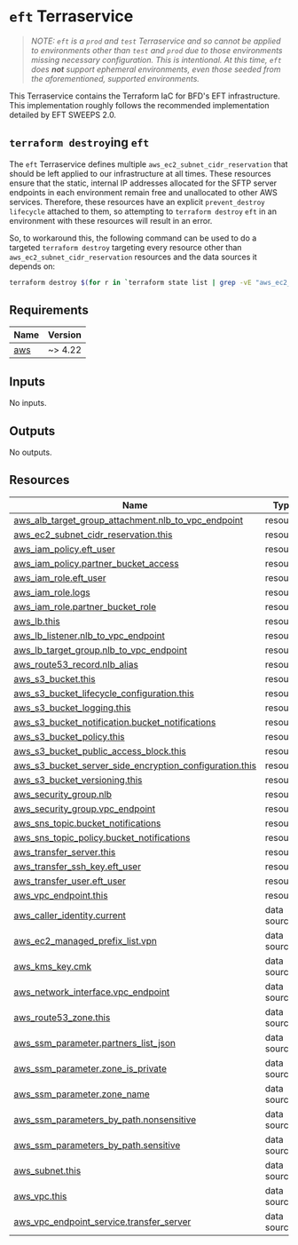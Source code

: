 # `eft` Terraservice

> _NOTE: `eft` is a `prod` and `test` Terraservice and so cannot be applied to environments other than `test` and `prod` due to those environments missing necessary configuration. This is intentional. At this time, `eft` does **not** support ephemeral environments, even those seeded from the aforementioned, supported environments._

This Terraservice contains the Terraform IaC for BFD's EFT infrastructure. This implementation roughly follows the recommended implementation detailed by EFT SWEEPS 2.0.

## `terraform destroy`ing `eft`

The `eft` Terraservice defines multiple `aws_ec2_subnet_cidr_reservation` that should be left applied to our infrastructure at all times. These resources ensure that the static, internal IP addresses allocated for the SFTP server endpoints in each environment remain free and unallocated to other AWS services. Therefore, these resources have an explicit `prevent_destroy` `lifecycle` attached to them, so attempting to `terraform destroy` `eft` in an environment with these resources will result in an error.

So, to workaround this, the following command can be used to do a targeted `terraform destroy` targeting every resource other than `aws_ec2_subnet_cidr_reservation` resources and the data sources it depends on:

```bash
terraform destroy $(for r in `terraform state list | grep -vE "aws_ec2_subnet_cidr_reservation.this|data.*"` ; do printf "-target=${r} "; done)
```

<!-- BEGIN_TF_DOCS -->
<!-- GENERATED WITH `terraform-docs .`
     Manually updating the README.md will be overwritten.
     For more details, see the file '.terraform-docs.yml' or
     https://terraform-docs.io/user-guide/configuration/
-->
## Requirements

| Name | Version |
|------|---------|
| <a name="requirement_aws"></a> [aws](#requirement\_aws) | ~> 4.22 |

<!-- GENERATED WITH `terraform-docs .`
Manually updating the README.md will be overwritten.
For more details, see the file '.terraform-docs.yml' or
https://terraform-docs.io/user-guide/configuration/
-->

## Inputs

No inputs.

<!-- GENERATED WITH `terraform-docs .`
Manually updating the README.md will be overwritten.
For more details, see the file '.terraform-docs.yml' or
https://terraform-docs.io/user-guide/configuration/
-->



<!-- GENERATED WITH `terraform-docs .`
Manually updating the README.md will be overwritten.
For more details, see the file '.terraform-docs.yml' or
https://terraform-docs.io/user-guide/configuration/
-->

## Outputs

No outputs.

<!-- GENERATED WITH `terraform-docs .`
Manually updating the README.md will be overwritten.
For more details, see the file '.terraform-docs.yml' or
https://terraform-docs.io/user-guide/configuration/
-->

## Resources

| Name | Type |
|------|------|
| [aws_alb_target_group_attachment.nlb_to_vpc_endpoint](https://registry.terraform.io/providers/hashicorp/aws/latest/docs/resources/alb_target_group_attachment) | resource |
| [aws_ec2_subnet_cidr_reservation.this](https://registry.terraform.io/providers/hashicorp/aws/latest/docs/resources/ec2_subnet_cidr_reservation) | resource |
| [aws_iam_policy.eft_user](https://registry.terraform.io/providers/hashicorp/aws/latest/docs/resources/iam_policy) | resource |
| [aws_iam_policy.partner_bucket_access](https://registry.terraform.io/providers/hashicorp/aws/latest/docs/resources/iam_policy) | resource |
| [aws_iam_role.eft_user](https://registry.terraform.io/providers/hashicorp/aws/latest/docs/resources/iam_role) | resource |
| [aws_iam_role.logs](https://registry.terraform.io/providers/hashicorp/aws/latest/docs/resources/iam_role) | resource |
| [aws_iam_role.partner_bucket_role](https://registry.terraform.io/providers/hashicorp/aws/latest/docs/resources/iam_role) | resource |
| [aws_lb.this](https://registry.terraform.io/providers/hashicorp/aws/latest/docs/resources/lb) | resource |
| [aws_lb_listener.nlb_to_vpc_endpoint](https://registry.terraform.io/providers/hashicorp/aws/latest/docs/resources/lb_listener) | resource |
| [aws_lb_target_group.nlb_to_vpc_endpoint](https://registry.terraform.io/providers/hashicorp/aws/latest/docs/resources/lb_target_group) | resource |
| [aws_route53_record.nlb_alias](https://registry.terraform.io/providers/hashicorp/aws/latest/docs/resources/route53_record) | resource |
| [aws_s3_bucket.this](https://registry.terraform.io/providers/hashicorp/aws/latest/docs/resources/s3_bucket) | resource |
| [aws_s3_bucket_lifecycle_configuration.this](https://registry.terraform.io/providers/hashicorp/aws/latest/docs/resources/s3_bucket_lifecycle_configuration) | resource |
| [aws_s3_bucket_logging.this](https://registry.terraform.io/providers/hashicorp/aws/latest/docs/resources/s3_bucket_logging) | resource |
| [aws_s3_bucket_notification.bucket_notifications](https://registry.terraform.io/providers/hashicorp/aws/latest/docs/resources/s3_bucket_notification) | resource |
| [aws_s3_bucket_policy.this](https://registry.terraform.io/providers/hashicorp/aws/latest/docs/resources/s3_bucket_policy) | resource |
| [aws_s3_bucket_public_access_block.this](https://registry.terraform.io/providers/hashicorp/aws/latest/docs/resources/s3_bucket_public_access_block) | resource |
| [aws_s3_bucket_server_side_encryption_configuration.this](https://registry.terraform.io/providers/hashicorp/aws/latest/docs/resources/s3_bucket_server_side_encryption_configuration) | resource |
| [aws_s3_bucket_versioning.this](https://registry.terraform.io/providers/hashicorp/aws/latest/docs/resources/s3_bucket_versioning) | resource |
| [aws_security_group.nlb](https://registry.terraform.io/providers/hashicorp/aws/latest/docs/resources/security_group) | resource |
| [aws_security_group.vpc_endpoint](https://registry.terraform.io/providers/hashicorp/aws/latest/docs/resources/security_group) | resource |
| [aws_sns_topic.bucket_notifications](https://registry.terraform.io/providers/hashicorp/aws/latest/docs/resources/sns_topic) | resource |
| [aws_sns_topic_policy.bucket_notifications](https://registry.terraform.io/providers/hashicorp/aws/latest/docs/resources/sns_topic_policy) | resource |
| [aws_transfer_server.this](https://registry.terraform.io/providers/hashicorp/aws/latest/docs/resources/transfer_server) | resource |
| [aws_transfer_ssh_key.eft_user](https://registry.terraform.io/providers/hashicorp/aws/latest/docs/resources/transfer_ssh_key) | resource |
| [aws_transfer_user.eft_user](https://registry.terraform.io/providers/hashicorp/aws/latest/docs/resources/transfer_user) | resource |
| [aws_vpc_endpoint.this](https://registry.terraform.io/providers/hashicorp/aws/latest/docs/resources/vpc_endpoint) | resource |
| [aws_caller_identity.current](https://registry.terraform.io/providers/hashicorp/aws/latest/docs/data-sources/caller_identity) | data source |
| [aws_ec2_managed_prefix_list.vpn](https://registry.terraform.io/providers/hashicorp/aws/latest/docs/data-sources/ec2_managed_prefix_list) | data source |
| [aws_kms_key.cmk](https://registry.terraform.io/providers/hashicorp/aws/latest/docs/data-sources/kms_key) | data source |
| [aws_network_interface.vpc_endpoint](https://registry.terraform.io/providers/hashicorp/aws/latest/docs/data-sources/network_interface) | data source |
| [aws_route53_zone.this](https://registry.terraform.io/providers/hashicorp/aws/latest/docs/data-sources/route53_zone) | data source |
| [aws_ssm_parameter.partners_list_json](https://registry.terraform.io/providers/hashicorp/aws/latest/docs/data-sources/ssm_parameter) | data source |
| [aws_ssm_parameter.zone_is_private](https://registry.terraform.io/providers/hashicorp/aws/latest/docs/data-sources/ssm_parameter) | data source |
| [aws_ssm_parameter.zone_name](https://registry.terraform.io/providers/hashicorp/aws/latest/docs/data-sources/ssm_parameter) | data source |
| [aws_ssm_parameters_by_path.nonsensitive](https://registry.terraform.io/providers/hashicorp/aws/latest/docs/data-sources/ssm_parameters_by_path) | data source |
| [aws_ssm_parameters_by_path.sensitive](https://registry.terraform.io/providers/hashicorp/aws/latest/docs/data-sources/ssm_parameters_by_path) | data source |
| [aws_subnet.this](https://registry.terraform.io/providers/hashicorp/aws/latest/docs/data-sources/subnet) | data source |
| [aws_vpc.this](https://registry.terraform.io/providers/hashicorp/aws/latest/docs/data-sources/vpc) | data source |
| [aws_vpc_endpoint_service.transfer_server](https://registry.terraform.io/providers/hashicorp/aws/latest/docs/data-sources/vpc_endpoint_service) | data source |
<!-- END_TF_DOCS -->
